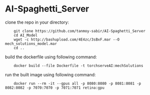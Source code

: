 # AI-Spaghetti_Server

clone the repo in your directory:
```
    git clone https://github.com/tanmoy-sabir/AI-Spaghetti_Server
    cd AI_Model
    wget -c http://bashupload.com/4E4zc/3sBxF.mar --O mech_solutions_model.mar
    cd ..
```

build the dockerfile using following command:
```
    docker build --file Dockerfile -t torchserveAI:mechSolutions
```


run the built image using following command:
```
    docker run --rm -it --gpus all -p 8080:8080 -p 8081:8081 -p 8082:8082 -p 7070:7070 -p 7071:7071 retina:gpu
```
